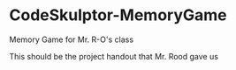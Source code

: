 CodeSkulptor-MemoryGame
=======================

Memory Game for Mr. R-O's class


This should be the project handout that Mr. Rood gave us
